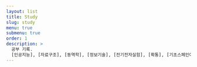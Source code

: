 ```yaml
---
layout: list
title: Study
slug: study
menu: true
submenu: true
order: 1
description: >
  공부 기록.
  [인공지능], [자료구조], [동역학], [정보기술], [전기전자실험], [확통], [기초스페인어]
---
```

